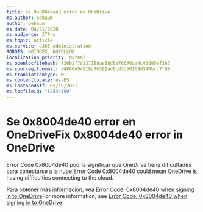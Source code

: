 ```yaml
---
title: Se 0x8004de40 error en OneDrive
ms.author: pebaum
author: pebaum
ms.date: 04/21/2020
ms.audience: ITPro
ms.topic: article
ms.service: o365-administration
ROBOTS: NOINDEX, NOFOLLOW
localization_priority: Normal
ms.openlocfilehash: f30b2f7d237158ae58d6a76676ca4c40d95ef3b3
ms.sourcegitcommit: f4866e94918c7b591ad0cd3b58169d340bcc7f00
ms.translationtype: MT
ms.contentlocale: es-ES
ms.lasthandoff: 05/19/2021
ms.locfileid: "52544559"
---
```

# <a name="fix-0x8004de40-error-in-onedrive"></a><span data-ttu-id="9c0c6-102">Se 0x8004de40 error en OneDrive</span><span class="sxs-lookup"><span data-stu-id="9c0c6-102">Fix 0x8004de40 error in OneDrive</span></span>

<span data-ttu-id="9c0c6-103">Error Code 0x8004de40 podría significar que OneDrive tiene dificultades para conectarse a la nube.</span><span class="sxs-lookup"><span data-stu-id="9c0c6-103">Error Code 0x8004de40 could mean OneDrive is having difficulties connecting to the cloud.</span></span> 

<span data-ttu-id="9c0c6-104">Para obtener más información, vea [Error Code: 0x8004de40 when signing in to OneDrive](/sharepoint/troubleshoot/administration/error-0x8004de40-in-onedrive)</span><span class="sxs-lookup"><span data-stu-id="9c0c6-104">For more information, see [Error Code: 0x8004de40 when signing in to OneDrive](/sharepoint/troubleshoot/administration/error-0x8004de40-in-onedrive)</span></span>